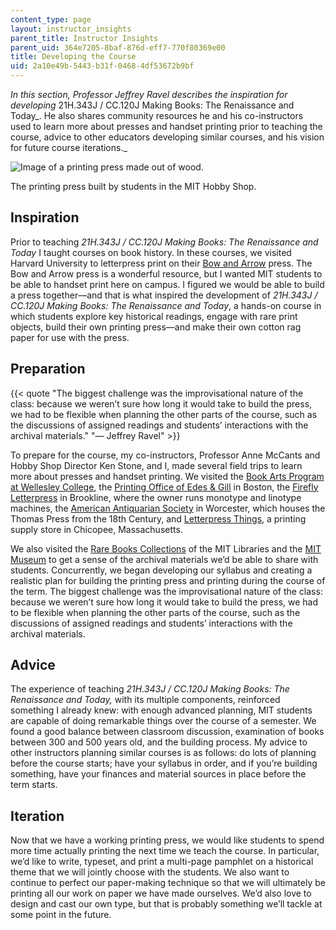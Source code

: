 ```yaml
---
content_type: page
layout: instructor_insights
parent_title: Instructor Insights
parent_uid: 364e7205-8baf-876d-eff7-770f80369e00
title: Developing the Course
uid: 2a10e49b-5443-b31f-0468-4df53672b9bf
---
```


_In this section, Professor Jeffrey Ravel describes the inspiration for developing_ 21H.343J / CC.120J Making Books: The Renaissance and Today_. He also shares community resources he and his co-instructors used to learn more about presses and handset printing prior to teaching the course, advice to other educators developing similar courses, and his vision for future course iterations._

![Image of a printing press made out of wood.](BASEURL_PLACEHOLDER/resources/printing_press)

The printing press built by students in the MIT Hobby Shop.

Inspiration
-----------

Prior to teaching _21H.343J / CC.120J_ _Making Books: The Renaissance and Today_ I taught courses on book history. In these courses, we visited Harvard University to letterpress print on their [Bow and Arrow](http://adamshouse.harvard.edu/press) press. The Bow and Arrow press is a wonderful resource, but I wanted MIT students to be able to handset print here on campus. I figured we would be able to build a press together—and that is what inspired the development of _21H.343J / CC.120J_ _Making Books: The Renaissance and Today_, a hands-on course in which students explore key historical readings, engage with rare print objects, build their own printing press—and make their own cotton rag paper for use with the press.

Preparation
-----------

{{< quote "The biggest challenge was the improvisational nature of the class: because we weren’t sure how long it would take to build the press, we had to be flexible when planning the other parts of the course, such as the discussions of assigned readings and students’ interactions with the archival materials." "— Jeffrey Ravel" >}}

To prepare for the course, my co-instructors, Professor Anne McCants and Hobby Shop Director Ken Stone, and I, made several field trips to learn more about presses and handset printing. We visited the [Book Arts Program at Wellesley College](http://www.wellesley.edu/lts/collections/bookarts), the [Printing Office of Edes & Gill](http://bostongazette.org/) in Boston, the [Firefly Letterpress](http://www.fireflyletterpress.com/Firefly_Letterpress/Firefly.html) in Brookline, where the owner runs monotype and linotype machines, the [American Antiquarian Society](http://www.americanantiquarian.org/) in Worcester, which houses the Thomas Press from the 18th Century, and [Letterpress Things](http://www.letterpressthings.com/), a printing supply store in Chicopee, Massachusetts.

We also visited the [Rare Books Collections](https://libraries.mit.edu/distinctive-collections/collections/rare-books/) of the MIT Libraries and the [MIT Museum](http://web.mit.edu/museum/) to get a sense of the archival materials we’d be able to share with students. Concurrently, we began developing our syllabus and creating a realistic plan for building the printing press and printing during the course of the term. The biggest challenge was the improvisational nature of the class: because we weren’t sure how long it would take to build the press, we had to be flexible when planning the other parts of the course, such as the discussions of assigned readings and students’ interactions with the archival materials.

Advice
------

The experience of teaching _21H.343J / CC.120J Making Books: The Renaissance and Today,_ with its multiple components, reinforced something I already knew: with enough advanced planning, MIT students are capable of doing remarkable things over the course of a semester. We found a good balance between classroom discussion, examination of books between 300 and 500 years old, and the building process. My advice to other instructors planning similar courses is as follows: do lots of planning before the course starts; have your syllabus in order, and if you’re building something, have your finances and material sources in place before the term starts.

Iteration
---------

Now that we have a working printing press, we would like students to spend more time actually printing the next time we teach the course. In particular, we’d like to write, typeset, and print a multi-page pamphlet on a historical theme that we will jointly choose with the students. We also want to continue to perfect our paper-making technique so that we will ultimately be printing all our work on paper we have made ourselves. We’d also love to design and cast our own type, but that is probably something we’ll tackle at some point in the future.